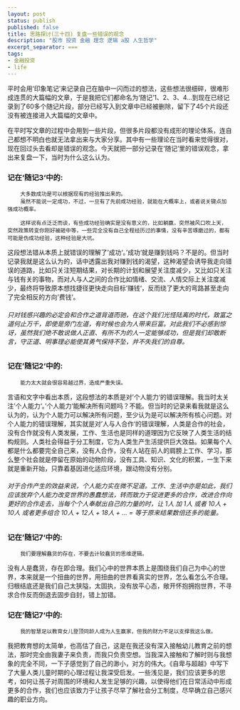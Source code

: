 ```yaml
---
layout: post
status: publish
published: false
title: 思路探讨(三十四) 复盘一些错误的观念
description: "股市 投资 金融 理念 逻辑 a股 人生哲学"
excerpt_separator: ===
tags:
- 金融投资
- life
---
```


平时会用‘印象笔记’来记录自己在脑中一闪而过的想法，这些想法很细碎，很难形成连贯的大篇幅的文章，于是我把它们都命名为‘随记’1、2、3、4...到现在已经记录到了60多个随记片段，部分已经写入到文章中已经被删除，留下了45个片段还没有被连接进入大篇幅的文章中。

在平时写文章的过程中会用到一些片段，但很多片段都没有成形的理论体系，连自己都想不明白也就无法拿出来与大家分享。其中有一些理论在当时看来觉得很对，现在回过头去看却是错误的观念。今天就把一部分记录在‘随记’里的错误观念，拿出来复盘一下，当时为什么这么认为。

### 记在‘随记3‘中的:

		大多数成功是可以根据现有的经验推出来的。
		虽然不能说一定成功，不过，一旦有了先前成功经验，就能在大概率上，或者说关键点加强成功概率。

		这样说有点泛泛而谈，有些成功经验确实是没有意义的，比如躺赢，突然被风口吹上天，突然政策转变你刚好被砸中等，一些完全没有自己全程经历过的事情，没有辛苦琢磨过的，都有可能是伪成功经验，这种经验是大坑。

这段想法错从本质上就错误的理解了’成功‘。’成功‘就是赚到钱吗？不是的。但当时记录我就是这么认为的，话中透露出我对赚到钱的渴望，这种渴望会诱导我走向错误的道路，比如只关注短期结果，对长期的计划和展望关注度减少，又比如只关注与钱有关的事物，而对人与人之间的合作比如情绪、交流、人情交际上关注度减少，最终将导致原本想找捷径更快走向目标’赚钱‘，反而绕了更大的弯路甚至走向了完全相反的方向’费钱‘。

###### 只对钱感兴趣的必定会和合作之道背道而驰，在这个我们光怪陆离的时代，致富之道何止万千，即使是旁门左道，有时候也会为人带来巨富。对此我们不必感到惊讶，虽然我们绝不敢说做人正直、有所不为的人一定能够成功，但是我们却敢断言，守正道、明事理必能使其勇气保持不坠，并不失我们的自尊。

### 记在’随记2‘中的:

		能力太大就会很容易越过界，造成严重失误。

言语和文字中看出本质，这段想法的本质是对’个人能力‘的错误理解。我当时太关注’个人能力‘。’个人能力‘能解决所有问题吗？不能。但当时的记录来看我就是这么认为的，认为个人能力可以解决所有问题，至少认为是可以解决所有核心问题。对个人能力的错误理解，其实就是对’人与人合作‘的错误理解，人类是合作的社会，没有合作就没有人类发展，工作、生活也是同样的道理因为它反映了人类生活的结构规则。人类社会得益于分工制度，它为人类生产生活提供巨大效益。如果每个人都是什么都要完全自己来，没有人合作，没有人站在前人的肩膀上工作、学习，那么整个社会就是停留在原始的动物阶段，没有工具、知识、文化的积累，一生下来就是重新开始，只靠着基因进化适应环境，跟动物没有分别。

###### 对于合作产生的效益来说，个人能力实在微不足道。工作、生活中亦是如此，我们应该放弃个人能力改变世界的愚蠢想法，转而致力于促进更多的合作，改进合作向更好的合作走去，当每个个人奉献出自己的力量的时，让 1人 加 1人 或者 10人 + 10人 或者更多组合 10人 + 12人 + 18人 + ... = 等于原来结果数倍还多的能量。

### 记在’随记7‘中的:

		我们要理解蠢货的存在，不要去计较蠢货的思维逻辑。

没有人是蠢货，存在即合理。我们心中的世界本质上是围绕我们自己为中心的世界，本来就是一个扭曲的世界，用扭曲的世界看真实的世界，怎么看怎么不合理。归根结底还是我们自己太狭隘，太固执，没有放平心态，敞开怀抱拥抱世界，不寻求合作反而倒退去固步自封，错上加错。

### 记在’随记7‘中的:

		我的智慧足以教育女儿登顶同龄人成为人生赢家，但我的财力不足以支撑我这么做。

我把教育想的太简单，也高估了自己，这是在我还没有深入接触幼儿教育之前的想法，那时完全由我妻子来负责，而我只负责空想。当我深入接触和了解时则与我想象的完全不同，一下子感觉到了自己的渺小，对方的伟大。《自卑与超越》中写下了大量人类儿童时期的心理过程让我深受启发。一些浅见是，我们应该更多的思考，如何让孩子对周围的环境和人发生足够的兴趣，以使得他们在日常活动中形成更多的合作，我们也应该致力于让孩子尽早了解社会分工制度，尽早确立自己感兴趣的职业方向。



